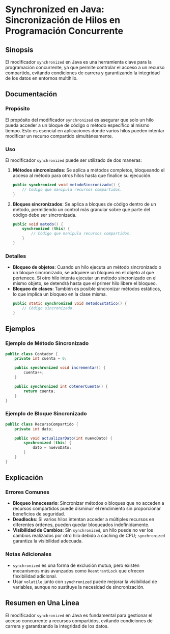 <!--
Meta Description: # Synchronized en Java: Sincronización de Hilos en Programación Concurrente ## Sinopsis El modificador `synchronized` en Java es una herramienta clave...
Meta Keywords: synchronized, que, java, public, hilo
-->

# Synchronized en Java: Sincronización de Hilos en Programación Concurrente

## Sinopsis
El modificador `synchronized` en Java es una herramienta clave para la programación concurrente, ya que permite controlar el acceso a un recurso compartido, evitando condiciones de carrera y garantizando la integridad de los datos en entornos multihilo.

## Documentación
### Propósito
El propósito del modificador `synchronized` es asegurar que solo un hilo pueda acceder a un bloque de código o método específico al mismo tiempo. Esto es esencial en aplicaciones donde varios hilos pueden intentar modificar un recurso compartido simultáneamente.

### Uso
El modificador `synchronized` puede ser utilizado de dos maneras:

1. **Métodos sincronizados**: Se aplica a métodos completos, bloqueando el acceso al método para otros hilos hasta que finalice su ejecución.
   ```java
   public synchronized void metodoSincronizado() {
       // Código que manipula recursos compartidos.
   }
   ```

2. **Bloques sincronizados**: Se aplica a bloques de código dentro de un método, permitiendo un control más granular sobre qué parte del código debe ser sincronizada.
   ```java
   public void metodo() {
       synchronized (this) {
           // Código que manipula recursos compartidos.
       }
   }
   ```

### Detalles
- **Bloqueo de objetos**: Cuando un hilo ejecuta un método sincronizado o un bloque sincronizado, se adquiere un bloqueo en el objeto al que pertenece. Si otro hilo intenta ejecutar un método sincronizado en el mismo objeto, se detendrá hasta que el primer hilo libere el bloqueo.
- **Bloqueo de clases**: También es posible sincronizar métodos estáticos, lo que implica un bloqueo en la clase misma.
   ```java
   public static synchronized void metodoEstatico() {
       // Código sincronizado.
   }
   ```

## Ejemplos
### Ejemplo de Método Sincronizado
```java
public class Contador {
    private int cuenta = 0;

    public synchronized void incrementar() {
        cuenta++;
    }

    public synchronized int obtenerCuenta() {
        return cuenta;
    }
}
```

### Ejemplo de Bloque Sincronizado
```java
public class RecursoCompartido {
    private int dato;

    public void actualizarDato(int nuevoDato) {
        synchronized (this) {
            dato = nuevoDato;
        }
    }
}
```

## Explicación
### Errores Comunes
- **Bloqueo Innecesario**: Sincronizar métodos o bloques que no acceden a recursos compartidos puede disminuir el rendimiento sin proporcionar beneficios de seguridad.
- **Deadlocks**: Si varios hilos intentan acceder a múltiples recursos en diferentes órdenes, pueden quedar bloqueados indefinidamente.
- **Visibilidad de Cambios**: Sin `synchronized`, un hilo puede no ver los cambios realizados por otro hilo debido a caching de CPU; `synchronized` garantiza la visibilidad adecuada.

### Notas Adicionales
- `synchronized` es una forma de exclusión mutua, pero existen mecanismos más avanzados como `ReentrantLock` que ofrecen flexibilidad adicional.
- Usar `volatile` junto con `synchronized` puede mejorar la visibilidad de variables, aunque no sustituye la necesidad de sincronización.

## Resumen en Una Línea
El modificador `synchronized` en Java es fundamental para gestionar el acceso concurrente a recursos compartidos, evitando condiciones de carrera y garantizando la integridad de los datos.
